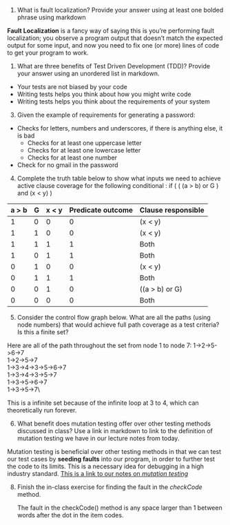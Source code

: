 1) What is fault localization? Provide your answer using at least one bolded phrase using markdown

**Fault Localization** is a fancy way of saying this is you’re performing fault localization; you observe a program output that doesn’t match the expected output for some input, and now you need to fix one (or more) lines of code to get your program to work.

1) What are three benefits of Test Driven Development (TDD)? Provide your answer using an unordered list in markdown.

- Your tests are not biased by your code
- Writing tests helps you think about how you might write code
- Writing tests helps you think about the requirements of your system

3) Given the example of requirements for generating a password:

- Checks for letters, numbers and underscores, if there is anything else, it is bad
  - Checks for at least one uppercase letter
  - Checks for at least one lowercase letter
  - Checks for at least one number
- Check for no gmail in the password

4) Complete the truth table below to show what inputs we need to achieve active clause coverage for the following conditional : if ( ( (a > b) or G ) and (x < y) )

| a > b | G | x < y | Predicate outcome | Clause responsible |
|-------|---|-------|-------------------|--------------------|
|   1   | 0 |   0   |         0         |      (x < y)       |
|   1   | 1 |   0   |         0         |      (x < y)       |
|   1   | 1 |   1   |         1         |        Both        |
|   1   | 0 |   1   |         1         |        Both        |
|   0   | 1 |   0   |         0         |      (x < y)       |
|   0   | 1 |   1   |         1         |        Both        |
|   0   | 0 |   1   |         0         |   ((a > b) or G)   |
|   0   | 0 |   0   |         0         |        Both        |

5) Consider the control flow graph below. What are all the paths (using node numbers) that would achieve full path coverage as a test criteria? Is this a finite set?

Here are all of the path throughout the set from node 1 to node 7:
1->2->5->6->7\
1->2->5->7\
1->3->4->3->5->6->7\
1->3->4->3->5->7\
1->3->5->6->7\
1->3->5->7\

This is a infinite set because of the infinite loop at 3 to 4, which can theoretically run forever.
   
6) What benefit does mutation testing offer over other testing methods discussed in class? Use a link in markdown to link to the definition of mutation testing we have in our lecture notes from today.

  Mutation testing is beneficial over other testing methods in that we can test our test cases by **seeding faults** into our program, in order to further test the code to its limits. This is a necessary idea for debugging in a high industry standard. [This is a link to our notes on *mutation testing*](https://cs2113-f24.github.io/j/software_testing#syntactic-structures)

8) Finish the in-class exercise for finding the fault in the *checkCode* method.

   The fault in the checkCode() method is any space larger than 1 between words after the dot in the item codes.




